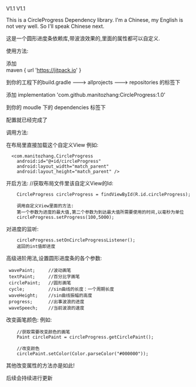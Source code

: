 V1.1  V1.1


This is a CircleProgress Dependency library. I'm a Chinese, my English is not very well. So I'll speak Chinese next.

这是一个圆形进度条依赖库,带波浪效果的,里面的属性都可以自定义.

使用方法:

添加  
        maven { url 'https://jitpack.io' }
        
到你的工程下的build.gradle ---> allprojects ---> repositories 的标签下


添加
    implementation 'com.github.manitozhang:CircleProgress:1.0'

到你的 moudle 下的 dependencies 标签下

配置就已经完成了

调用方法:

在布局里直接加载这个自定义View
例如:   

      <com.manitozhang.CircleProgress
        android:id="@+id/circleProgress"
        android:layout_width="match_parent"
        android:layout_height="match_parent" />
        
        
开启方法:
        //获取布局文件里该自定义View的Id:
        
        CircleProgress circleProgress = findViewById(R.id.circleProgress);
        
        调用自定义View里面的方法:
        第一个参数为进度的最大值,第二个参数为到达最大值所需要使用的时间,以毫秒为单位
        circleProgress.setProgress(100,5000);
        
对进度的监听:

        circleProgress.setOnCircleProgressListener();
        返回的int值即进度
       
       
       
高级进阶用法,设置圆形进度条的各个参数:

     wavePaint;     //波动画笔
     textPaint;     //百分比字画笔
     circlePaint;   //圆形画笔
     cycle;         //sin曲线的长度：一个周期长度
     waveHeight;    //sin曲线振幅的高度
     progress;      //出事波浪的进度
     waveSpeech;    //当前波浪的速度
     
 改变画笔颜色:
 例如:  
 
        //获取需要改变颜色的画笔
        Paint circlePaint = circleProgress.getCirclePaint();
        
        //改变颜色
        circlePaint.setColor(Color.parseColor("#000000"));
        
 其他改变属性的方法亦是如此!
 
 后续会持续进行更新
        
        
